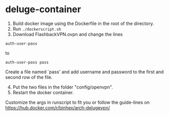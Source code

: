 # deluge-container
1. Build docker image using the Dockerfile in the root of the directory. 
2. Run ```./dockerscript.sh```
3. Download FlashbackVPN.ovpn and change the lines
```
auth-user-pass
```
to
```
auth-user-pass pass
```
 Create a file named `pass' and add username and password to the first and second row of the file.

4. Put the two files in the folder "config/openvpn".
5. Restart the docker container.

Customize the args in runscript to fit you or follow the guide-lines on https://hub.docker.com/r/binhex/arch-delugevpn/
